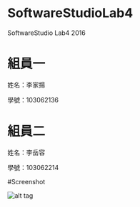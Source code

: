 ﻿# SoftwareStudioLab4
SoftwareStudio Lab4 2016

# 組員一

姓名：李家揚

學號：103062136

# 組員二

姓名：李岳容

學號：103062214

#Screenshot

![alt tag](/csc.png)